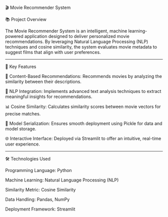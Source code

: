 🎬 Movie Recommender System

📚 Project Overview

The Movie Recommender System is an intelligent, machine learning-powered application designed to deliver personalized movie recommendations. By leveraging Natural Language Processing (NLP) techniques and cosine similarity, the system evaluates movie metadata to suggest films that align with user preferences.

------------------------------------------------------------------------------------------------------------------------------------------------------------------------------------------

🚀 Key Features

🎥 Content-Based Recommendations: Recommends movies by analyzing the similarity between their descriptions.

🧠 NLP Integration: Implements advanced text analysis techniques to extract meaningful insights for recommendations.

📊 Cosine Similarity: Calculates similarity scores between movie vectors for precise matches.

💾 Model Serialization: Ensures smooth deployment using Pickle for data and model storage.

🌐 Interactive Interface: Deployed via Streamlit to offer an intuitive, real-time user experience.


-----------------------------------------------------------------------------------------------------------------------------------------------------------------------------------------------

🛠️ Technologies Used

Programming Language: Python

Machine Learning: Natural Language Processing (NLP)

Similarity Metric: Cosine Similarity

Data Handling: Pandas, NumPy

Deployment Framework: Streamlit
